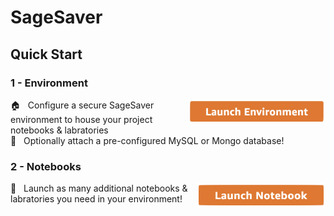 # SageSaver

## Quick Start

### 1 - Environment

<a href="https://console.aws.amazon.com/cloudformation/home?region=us-west-2#/stacks/quickcreate?
         stackName=My%20SageSaver%20Environment
         &templateURL=https://sagesaver-cf-templates.s3.us-west-2.amazonaws.com/environment.yml">
  <img src="https://github.com/Cozieee/sagesaver/blob/master/assets/launch_environment.png" width=220 height=40 align="right"/>
</a>
<p>
  🏠 &nbsp Configure a secure SageSaver environment to house your project notebooks & labratories <br/>
  📂 &nbsp Optionally attach a pre-configured MySQL or Mongo database!
</p>

### 2 - Notebooks

<a href="https://console.aws.amazon.com/cloudformation/home?region=us-west-2#/stacks/quickcreate?
         stackName=My%20SageSaver%20Notebook
         &templateURL=https://sagesaver-cf-templates.s3.us-west-2.amazonaws.com/notebook.yml">
  <img src="https://github.com/Cozieee/sagesaver/blob/master/assets/launch_notebook.png" width=206 height=40 align="right"/>
</a>
<p>
  🚀 &nbsp Launch as many additional notebooks & labratories you need in your environment!
</p>
